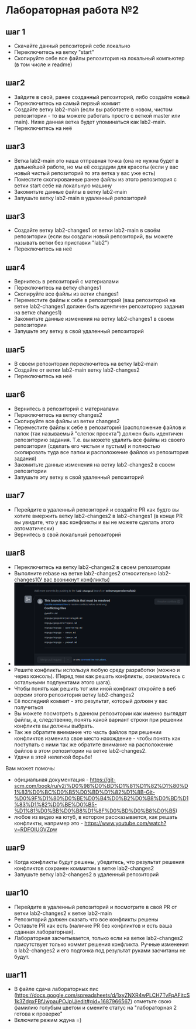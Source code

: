 # Лабораторная работа №2

## шаг 1
- Скачайте данный репозиторий себе локально
- Переключитесь на ветку "start"
- Скопируйте себе все файлы репозитория на локальный компьютер (в том числе и readme)

## шаг2
- Зайдите в свой, ранее созданный репозиторий, либо создайте новый
- Переключитесь на самый первый коммит
- Создайте ветку lab2-main (если вы работаете в новом, чистом репозитории - то вы можете работать просто с веткой master или main). Ниже данная ветка будет упоминаться как lab2-main.
- Переключитесь на неё

## шаг3
- Ветка lab2-main это наша отправная точка (она не нужна будет в дальнейшей работе, но мы её создадим для красоты (если у вас новый чистый репозиторий то эта ветка у вас уже есть)
- Поместите скопированные ранее файлы из этого репозитория с ветки start себе на локальную машину
- Закомитьте данные файлы в ветку lab2-main
- Запушьте ветку lab2-main в удаленный репозиторий

## шаг3
- Создайте ветку lab2-changes1 от ветки lab2-main в своём репозитории (если вы создали новый репозиторий, вы можете называть ветки без приставки "lab2")
- Переключитесь на неё

## шаг4
- Вернитесь в репозиторий с материалами
- Переключитесь на ветку changes1
- Скопируйте все файлы из ветки changes1
- Переместите файлы к себе в репозиторий (ваш репозиторий на ветке lab2-changes1 должен быть идентичен репозиторию задания на ветке changes1)
- Закомитьте данные изменения на ветку lab2-changes1 в своем репозитории
- Запушьте эту ветку в свой удаленный репозиторий

## шаг5
- В своем репозитории переключитесь на ветку lab2-main
- Создайте от ветки lab2-main ветку lab2-changes2
- Переключитесь на неё

## шаг6
- Вернитесь в репозиторий с материалами
- Переключитесь на ветку changes2
- Скопируйте все файлы из ветки changes2
- Переместите файлы к себе в репозиторий (расположение файлов и папок (так называемый "слепок проекта") должен быть идентичен репозиторию задания. Т.е. вы можете удалить все файлы из своего репозитория (сделать его чистым и пустым) и полностью скопировать туда все папки и расположение файлов из репозитория задания)
- Закомитьте данные изменения на ветку lab2-changes2 в своем репозитории
- Запушьте эту ветку в свой удаленный репозиторий

## шаг7
- Перейдите в удаленный репозиторий и создайте PR как будто вы хотите вмержить ветку lab2-changes2 в lab2-changes1 (в конце PR вы увидите, что у вас конфликты и вы не можете сделать этого автоматически)
- Вернитесь в свой локальный репозиторий

## шаг8
- Переключитесь на ветку lab2-changes2 в своем репозитории
- Выполните rebase на ветке lab2-changes2 относительно lab2-changes1(У вас возникнут конфликты)
- ![img.png](img.png)
- Решите конфликты используя любую среду разработки (можно и через консоль). (Перед тем как решать конфликты, ознакомьтесь с остальными подпунктами этого шага).
- Чтобы понять как решить тот или иной конфликт откройте в веб версии этого репозитория ветку lab2-changes2
- Её последний коммит - это результат, который должен у вас получиться
- Вы можете посмотреть в данном репозитории как именно выглядят файлы, а, следственно, понять какой вариант строки при решении конфликта вы должны выбрать.
- Так же обратите внимание что часть файлов при решении конфликтов изменила свое место нахождение - чтобы понять как поступать с ними так же обратите внимание на расположение файлов в этом репозитории на ветке lab2-changes2.
- Удачи в этой нелегкой борьбе!

Вам может помочь:
- официальная документация - https://git-scm.com/book/ru/v2/%D0%98%D0%BD%D1%81%D1%82%D1%80%D1%83%D0%BC%D0%B5%D0%BD%D1%82%D1%8B-Git-%D0%9F%D1%80%D0%BE%D0%B4%D0%B2%D0%B8%D0%BD%D1%83%D1%82%D0%BE%D0%B5-%D1%81%D0%BB%D0%B8%D1%8F%D0%BD%D0%B8%D0%B5)
- любое из видео на ютуб, в котором рассказывается, как решать конфликты, например это - https://www.youtube.com/watch?v=RDFOIUGVZpw

## шаг9
- Когда конфликты будут решены, убедитесь, что результат решения конфликтов сохранен коммитом в ветке lab2-changes2
- Запушьте ветку lab2-changes2 в удаленный репозиторий

## шаг10
- Перейдите в удаленный репозиторий и посмотрите в свой PR от ветки lab2-changes2 к ветке lab2-main
- Репозиторий должен сказать что все конфликты решены
- Оставьте PR как есть (наличие PR без конфликтов и есть ваша сданная лабораторная).
- Лабораторная засчитывается, только если на ветке lab2-changes2 присутствует только коммит решения конфликта. Ручные изменения в lab2-changes2 и его подгонка под результат руками засчитаны не будут.

## шаг11
- В файле сдача лабораторных пис (https://docs.google.com/spreadsheets/d/1xyZNXR4wPLCH7TvFpAFitcS1k3ZdgxFBfJwpauPOJpU/edit#gid=1687966567) отметьте свою фамилию голубым цветом и смените статус на "лабораторная 2 готова к проверке"
- Включите режим ждуна =)
